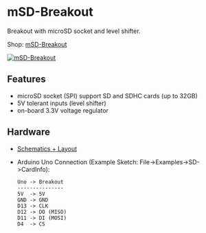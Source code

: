 # mSD-Breakout
Breakout with microSD socket and level shifter.

Shop: [mSD-Breakout](http://www.watterott.com/en/mSD-Breakout)

[![mSD-Breakout](https://raw.github.com/watterott/mSD-Breakout/master/img/msd-breakout.jpg)](http://www.watterott.com/en/mSD-Breakout)


## Features
* microSD socket (SPI) support SD and SDHC cards (up to 32GB)
* 5V tolerant inputs (level shifter)
* on-board 3.3V voltage regulator


## Hardware
* [Schematics + Layout](https://github.com/watterott/mSD-Breakout/tree/master/pcb)

* Arduino Uno Connection (Example Sketch: File->Examples->SD->CardInfo):
    ```
    Uno -> Breakout
    ---------------
    5V  -> 5V
    GND -> GND
    D13 -> CLK
    D12 -> DO (MISO)
    D11 -> DI (MOSI)
    D4  -> CS
    ```
